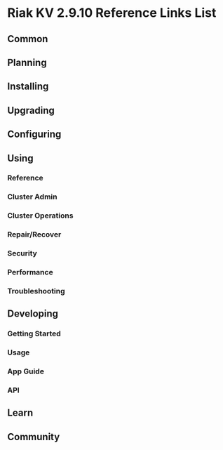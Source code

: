 
# Riak KV 2.9.10 Reference Links List

## Common

[downloads]: {{<baseurl>}}riak/kv/2.9.10/downloads/
[install index]: {{<baseurl>}}riak/kv/2.9.10/setup/installing
[upgrade index]: {{<baseurl>}}riak/kv/2.9.10/upgrading
[plan index]: {{<baseurl>}}riak/kv/2.9.10/planning
[config index]: {{<baseurl>}}riak/kv/2.9.10/using/configuring/
[config reference]: {{<baseurl>}}riak/kv/2.9.10/configuring/reference/
[manage index]: {{<baseurl>}}riak/kv/2.9.10/using/managing
[performance index]: {{<baseurl>}}riak/kv/2.9.10/using/performance
[glossary vnode]: {{<baseurl>}}riak/kv/2.9.10/learn/glossary/#vnode
[contact basho]: https://www.tiot.jp/en/about-us/contact-us/

## Planning

[plan index]: {{<baseurl>}}riak/kv/2.9.10/setup/planning
[plan start]: {{<baseurl>}}riak/kv/2.9.10/setup/planning/start
[plan backend]: {{<baseurl>}}riak/kv/2.9.10/setup/planning/backend
[plan backend bitcask]: {{<baseurl>}}riak/kv/2.9.10/setup/planning/backend/bitcask
[plan backend leveldb]: {{<baseurl>}}riak/kv/2.9.10/setup/planning/backend/leveldb
[plan backend leveled]: {{<baseurl>}}riak/kv/2.9.10/setup/planning/backend/leveled
[plan backend memory]: {{<baseurl>}}riak/kv/2.9.10/setup/planning/backend/memory
[plan backend multi]: {{<baseurl>}}riak/kv/2.9.10/setup/planning/backend/multi
[plan cluster capacity]: {{<baseurl>}}riak/kv/2.9.10/setup/planning/cluster-capacity
[plan bitcask capacity]: {{<baseurl>}}riak/kv/2.9.10/setup/planning/bitcask-capacity-calc
[plan best practices]: {{<baseurl>}}riak/kv/2.9.10/setup/planning/best-practices
[plan future]: {{<baseurl>}}riak/kv/2.9.10/setup/planning/future

## Installing

[install index]: {{<baseurl>}}riak/kv/2.9.10/setup/installing
[install aws]: {{<baseurl>}}riak/kv/2.9.10/setup/installing/amazon-web-services
[install debian & ubuntu]: {{<baseurl>}}riak/kv/2.9.10/setup/installing/debian-ubuntu
[install freebsd]: {{<baseurl>}}riak/kv/2.9.10/setup/installing/freebsd
[install mac osx]: {{<baseurl>}}riak/kv/2.9.10/setup/installing/mac-osx
[install rhel & centos]: {{<baseurl>}}riak/kv/2.9.10/setup/installing/rhel-centos
[install smartos]: {{<baseurl>}}riak/kv/2.9.10/setup/installing/smartos
[install solaris]: {{<baseurl>}}riak/kv/2.9.10/setup/installing/solaris
[install suse]: {{<baseurl>}}riak/kv/2.9.10/setup/installing/suse
[install windows azure]: {{<baseurl>}}riak/kv/2.9.10/setup/installing/windows-azure

[install source index]: {{<baseurl>}}riak/kv/2.9.10/setup/installing/source
[install source erlang]: {{<baseurl>}}riak/kv/2.9.10/setup/installing/source/erlang
[install source jvm]: {{<baseurl>}}riak/kv/2.9.10/setup/installing/source/jvm

[install verify]: {{<baseurl>}}riak/kv/2.9.10/setup/installing/verify

## Upgrading

[upgrade index]: {{<baseurl>}}riak/kv/2.9.10/setup/upgrading
[upgrade checklist]: {{<baseurl>}}riak/kv/2.9.10/setup/upgrading/checklist
[upgrade version]: {{<baseurl>}}riak/kv/2.9.10/setup/upgrading/version
[upgrade cluster]: {{<baseurl>}}riak/kv/2.9.10/setup/upgrading/cluster
[upgrade mdc]: {{<baseurl>}}riak/kv/2.9.10/setup/upgrading/multi-datacenter
[upgrade downgrade]: {{<baseurl>}}riak/kv/2.9.10/setup/downgrade

## Configuring

[config index]: {{<baseurl>}}riak/kv/2.9.10/configuring
[config basic]: {{<baseurl>}}riak/kv/2.9.10/configuring/basic
[config backend]: {{<baseurl>}}riak/kv/2.9.10/configuring/backend
[config manage]: {{<baseurl>}}riak/kv/2.9.10/configuring/managing
[config reference]: {{<baseurl>}}riak/kv/2.9.10/configuring/reference/
[config strong consistency]: {{<baseurl>}}riak/kv/2.9.10/configuring/strong-consistency
[config load balance]: {{<baseurl>}}riak/kv/2.9.10/configuring/load-balancing-proxy
[config mapreduce]: {{<baseurl>}}riak/kv/2.9.10/configuring/mapreduce
[config search]: {{<baseurl>}}riak/kv/2.9.10/configuring/search/

[config v3 mdc]: {{<baseurl>}}riak/kv/2.9.10/configuring/v3-multi-datacenter
[config v3 nat]: {{<baseurl>}}riak/kv/2.9.10/configuring/v3-multi-datacenter/nat
[config v3 quickstart]: {{<baseurl>}}riak/kv/2.9.10/configuring/v3-multi-datacenter/quick-start
[config v3 ssl]: {{<baseurl>}}riak/kv/2.9.10/configuring/v3-multi-datacenter/ssl

[config v2 mdc]: {{<baseurl>}}riak/kv/2.9.10/configuring/v2-multi-datacenter
[config v2 nat]: {{<baseurl>}}riak/kv/2.9.10/configuring/v2-multi-datacenter/nat
[config v2 quickstart]: {{<baseurl>}}riak/kv/2.9.10/configuring/v2-multi-datacenter/quick-start
[config v2 ssl]: {{<baseurl>}}riak/kv/2.9.10/configuring/v2-multi-datacenter/ssl

## Using

[use index]: {{<baseurl>}}riak/kv/2.9.10/using/
[use admin commands]: {{<baseurl>}}riak/kv/2.9.10/using/cluster-admin-commands
[use running cluster]: {{<baseurl>}}riak/kv/2.9.10/using/running-a-cluster

### Reference

[use ref custom code]: {{<baseurl>}}riak/kv/2.9.10/using/reference/custom-code
[use ref handoff]: {{<baseurl>}}riak/kv/2.9.10/using/reference/handoff
[use ref monitoring]: {{<baseurl>}}riak/kv/2.9.10/using/reference/statistics-monitoring
[use ref search]: {{<baseurl>}}riak/kv/2.9.10/using/reference/search
[use ref 2i]: {{<baseurl>}}riak/kv/2.9.10/using/reference/secondary-indexes
[use ref snmp]: {{<baseurl>}}riak/kv/2.9.10/using/reference/snmp
[use ref strong consistency]: {{<baseurl>}}riak/kv/2.9.10/using/reference/strong-consistency
[use ref jmx]: {{<baseurl>}}riak/kv/2.9.10/using/reference/jmx
[use ref obj del]: {{<baseurl>}}riak/kv/2.9.10/using/reference/object-deletion/
[use ref v3 mdc]: {{<baseurl>}}riak/kv/2.9.10/using/reference/v3-multi-datacenter
[use ref v2 mdc]: {{<baseurl>}}riak/kv/2.9.10/using/reference/v2-multi-datacenter

### Cluster Admin

[use admin index]: {{<baseurl>}}riak/kv/2.9.10/using/admin/
[use admin commands]: {{<baseurl>}}riak/kv/2.9.10/using/admin/commands/
[use admin riak cli]: {{<baseurl>}}riak/kv/2.9.10/using/admin/riak-cli/
[use admin riak-admin]: {{<baseurl>}}riak/kv/2.9.10/using/admin/riak-admin/
[use admin riak control]: {{<baseurl>}}riak/kv/2.9.10/using/admin/riak-control/

### Cluster Operations

[cluster ops add remove node]: {{<baseurl>}}riak/kv/2.9.10/using/cluster-operations/adding-removing-nodes
[cluster ops inspect node]: {{<baseurl>}}riak/kv/2.9.10/using/cluster-operations/inspecting-node
[cluster ops change info]: {{<baseurl>}}riak/kv/2.9.10/using/cluster-operations/changing-cluster-info
[cluster ops load balance]: {{<baseurl>}}riak/kv/2.9.10/configuring/load-balancing-proxy
[cluster ops bucket types]: {{<baseurl>}}riak/kv/2.9.10/using/cluster-operations/bucket-types
[cluster ops handoff]: {{<baseurl>}}riak/kv/2.9.10/using/cluster-operations/handoff
[cluster ops log]: {{<baseurl>}}riak/kv/2.9.10/using/cluster-operations/logging
[cluster ops obj del]: {{<baseurl>}}riak/kv/2.9.10/using/reference/object-deletion
[cluster ops backup]: {{<baseurl>}}riak/kv/2.9.10/using/cluster-operations/backing-up
[cluster ops mdc]: {{<baseurl>}}riak/kv/2.9.10/using/cluster-operations/v3-multi-datacenter
[cluster ops strong consistency]: {{<baseurl>}}riak/kv/2.9.10/using/cluster-operations/strong-consistency
[cluster ops 2i]: {{<baseurl>}}riak/kv/2.9.10/using/reference/secondary-indexes
[cluster ops v3 mdc]: {{<baseurl>}}riak/kv/2.9.10/using/cluster-operations/v3-multi-datacenter
[cluster ops v2 mdc]: {{<baseurl>}}riak/kv/2.9.10/using/cluster-operations/v2-multi-datacenter

### Repair/Recover

[repair recover index]: {{<baseurl>}}riak/kv/2.9.10/using/repair-recovery
[repair recover index]: {{<baseurl>}}riak/kv/2.9.10/using/repair-recovery/failure-recovery/

### Security

[security index]: {{<baseurl>}}riak/kv/2.9.10/using/security/
[security basics]: {{<baseurl>}}riak/kv/2.9.10/using/security/basics
[security managing]: {{<baseurl>}}riak/kv/2.9.10/using/security/managing-sources/

### Performance

[perf index]: {{<baseurl>}}riak/kv/2.9.10/using/performance/
[perf benchmark]: {{<baseurl>}}riak/kv/2.9.10/using/performance/benchmarking
[perf open files]: {{<baseurl>}}riak/kv/2.9.10/using/performance/open-files-limit/
[perf erlang]: {{<baseurl>}}riak/kv/2.9.10/using/performance/erlang
[perf aws]: {{<baseurl>}}riak/kv/2.9.10/using/performance/amazon-web-services
[perf latency checklist]: {{<baseurl>}}riak/kv/2.9.10/using/performance/latency-reduction

### Troubleshooting

[troubleshoot http]: {{<baseurl>}}riak/kv/2.9.10/using/troubleshooting/http-204

## Developing

[dev index]: {{<baseurl>}}riak/kv/2.9.10/developing
[dev client libraries]: {{<baseurl>}}riak/kv/2.9.10/developing/client-libraries
[dev data model]: {{<baseurl>}}riak/kv/2.9.10/developing/data-modeling
[dev data types]: {{<baseurl>}}riak/kv/2.9.10/developing/data-types
[dev kv model]: {{<baseurl>}}riak/kv/2.9.10/developing/key-value-modeling

### Getting Started

[getting started]: {{<baseurl>}}riak/kv/2.9.10/developing/getting-started
[getting started java]: {{<baseurl>}}riak/kv/2.9.10/developing/getting-started/java
[getting started ruby]: {{<baseurl>}}riak/kv/2.9.10/developing/getting-started/ruby
[getting started python]: {{<baseurl>}}riak/kv/2.9.10/developing/getting-started/python
[getting started php]: {{<baseurl>}}riak/kv/2.9.10/developing/getting-started/php
[getting started csharp]: {{<baseurl>}}riak/kv/2.9.10/developing/getting-started/csharp
[getting started nodejs]: {{<baseurl>}}riak/kv/2.9.10/developing/getting-started/nodejs
[getting started erlang]: {{<baseurl>}}riak/kv/2.9.10/developing/getting-started/erlang
[getting started golang]: {{<baseurl>}}riak/kv/2.9.10/developing/getting-started/golang

[obj model java]: {{<baseurl>}}riak/kv/2.9.10/developing/getting-started/java/object-modeling
[obj model ruby]: {{<baseurl>}}riak/kv/2.9.10/developing/getting-started/ruby/object-modeling
[obj model python]: {{<baseurl>}}riak/kv/2.9.10/developing/getting-started/python/object-modeling
[obj model csharp]: {{<baseurl>}}riak/kv/2.9.10/developing/getting-started/csharp/object-modeling
[obj model nodejs]: {{<baseurl>}}riak/kv/2.9.10/developing/getting-started/nodejs/object-modeling
[obj model erlang]: {{<baseurl>}}riak/kv/2.9.10/developing/getting-started/erlang/object-modeling
[obj model golang]: {{<baseurl>}}riak/kv/2.9.10/developing/getting-started/golang/object-modeling

### Usage

[usage index]: {{<baseurl>}}riak/kv/2.9.10/developing/usage
[usage bucket types]: {{<baseurl>}}riak/kv/2.9.10/developing/usage/bucket-types
[usage commit hooks]: {{<baseurl>}}riak/kv/2.9.10/developing/usage/commit-hooks
[usage conflict resolution]: {{<baseurl>}}riak/kv/2.9.10/developing/usage/conflict-resolution
[usage content types]: {{<baseurl>}}riak/kv/2.9.10/developing/usage/content-types
[usage create objects]: {{<baseurl>}}riak/kv/2.9.10/developing/usage/creating-objects
[usage custom extractors]: {{<baseurl>}}riak/kv/2.9.10/developing/usage/custom-extractors
[usage delete objects]: {{<baseurl>}}riak/kv/2.9.10/developing/usage/deleting-objects
[usage mapreduce]: {{<baseurl>}}riak/kv/2.9.10/developing/usage/mapreduce
[usage search]: {{<baseurl>}}riak/kv/2.9.10/developing/usage/search
[usage search schema]: {{<baseurl>}}riak/kv/2.9.10/developing/usage/search-schemas
[usage search data types]: {{<baseurl>}}riak/kv/2.9.10/developing/usage/searching-data-types
[usage 2i]: {{<baseurl>}}riak/kv/2.9.10/developing/usage/secondary-indexes
[usage update objects]: {{<baseurl>}}riak/kv/2.9.10/developing/usage/updating-objects

### App Guide

[apps mapreduce]: {{<baseurl>}}riak/kv/2.9.10/developing/app-guide/advanced-mapreduce
[apps replication properties]: {{<baseurl>}}riak/kv/2.9.10/developing/app-guide/replication-properties
[apps strong consistency]: {{<baseurl>}}riak/kv/2.9.10/developing/app-guide/strong-consistency

### API

[dev api backend]: {{<baseurl>}}riak/kv/2.9.10/developing/api/backend
[dev api http]: {{<baseurl>}}riak/kv/2.9.10/developing/api/http
[dev api http status]: {{<baseurl>}}riak/kv/2.9.10/developing/api/http/status
[dev api pbc]: {{<baseurl>}}riak/kv/2.9.10/developing/api/protocol-buffers/

## Learn

[learn new nosql]: {{<baseurl>}}riak/kv/learn/new-to-nosql
[learn use cases]: {{<baseurl>}}riak/kv/learn/use-cases
[learn why riak]: {{<baseurl>}}riak/kv/learn/why-riak-kv

[glossary]: {{<baseurl>}}riak/kv/2.9.10/learn/glossary/
[glossary aae]: {{<baseurl>}}riak/kv/2.9.10/learn/glossary/#active-anti-entropy-aae
[glossary read rep]: {{<baseurl>}}riak/kv/2.9.10/learn/glossary/#read-repair
[glossary vnode]: {{<baseurl>}}riak/kv/2.9.10/learn/glossary/#vnode

[concept aae]: {{<baseurl>}}riak/kv/2.9.10/learn/concepts/active-anti-entropy/
[concept buckets]: {{<baseurl>}}riak/kv/2.9.10/learn/concepts/buckets
[concept cap neg]: {{<baseurl>}}riak/kv/2.9.10/learn/concepts/capability-negotiation
[concept causal context]: {{<baseurl>}}riak/kv/2.9.10/learn/concepts/causal-context
[concept clusters]: {{<baseurl>}}riak/kv/2.9.10/learn/concepts/clusters/
[concept crdts]: {{<baseurl>}}riak/kv/2.9.10/learn/concepts/crdts
[concept eventual consistency]: {{<baseurl>}}riak/kv/2.9.10/learn/concepts/eventual-consistency
[concept keys objects]: {{<baseurl>}}riak/kv/2.9.10/learn/concepts/keys-and-objects
[concept replication]: {{<baseurl>}}riak/kv/2.9.10/learn/concepts/replication
[concept strong consistency]: {{<baseurl>}}riak/kv/2.9.10/using/reference/strong-consistency
[concept vnodes]: {{<baseurl>}}riak/kv/2.9.10/learn/concepts/vnodes

## Community

[community]: {{<baseurl>}}community
[community projects]: {{<baseurl>}}community/projects
[reporting bugs]: {{<baseurl>}}community/reporting-bugs
[taishi]: {{<baseurl>}}community/taishi

